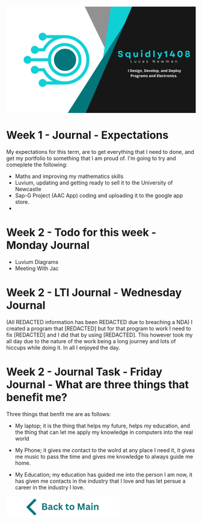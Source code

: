 ![Header](https://raw.githubusercontent.com/Squidly1408/Journals-Term-1-2024/main/title.png
)

# Week 1 - Journal - Expectations
My expectations for this term, are to get everything that I need to done, and get my portfolio to something that I am proud of.
I'm going to try and comeplete the following:
 - Maths and improving my mathematics skills
 - Luvium, updating and getting ready to sell it to the University of Newcastle
 - Sap-G Project (AAC App) coding and uploading it to the google app store.
 - 

# Week 2 - Todo for this week - Monday Journal
- Luvium Diagrams
- Meeting With Jac

# Week 2 - LTI Journal - Wednesday Journal

(All REDACTED information has been REDACTED due to breaching a NDA)
I created a program that [REDACTED] but for that program to work I need to fix [REDACTED] and I did that by using [REDACTED]. This however took my all day due to the nature of the work being a long journey and lots of hiccups while doing it.
In all I enjoyed the day. 

# Week 2 - Journal Task - Friday Journal - What are three things that benefit me?

Three things that benfit me are as follows:

 - My laptop; it is the thing that helps my future, helps my education, and the thing that can let me apply my knowledge in computers into the real world
 - My Phone; it gives me contact to the wolrd at any place I need it, it gives me music to pass the time and gives me knowledge to always guide me home.

 - My Education; my education has guided me into the person I am now, it has given me contacts in the industry that I love and has let persue a career in the industry I love.


[![back to main](https://raw.githubusercontent.com/Squidly1408/Journals-Term-2-2024/main/Back%20to%20Main.png)](https://github.com/Squidly1408/Journals-Term-2-2024/blob/main/Readme.md)